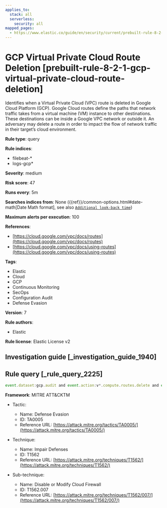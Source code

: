 ```yaml
---
applies_to:
  stack: all
  serverless:
    security: all
mapped_pages:
  - https://www.elastic.co/guide/en/security/current/prebuilt-rule-8-2-1-gcp-virtual-private-cloud-route-deletion.html
---
```


# GCP Virtual Private Cloud Route Deletion [prebuilt-rule-8-2-1-gcp-virtual-private-cloud-route-deletion]

Identifies when a Virtual Private Cloud (VPC) route is deleted in Google Cloud Platform (GCP). Google Cloud routes define the paths that network traffic takes from a virtual machine (VM) instance to other destinations. These destinations can be inside a Google VPC network or outside it. An adversary may delete a route in order to impact the flow of network traffic in their target’s cloud environment.

**Rule type**: query

**Rule indices**:

* filebeat-*
* logs-gcp*

**Severity**: medium

**Risk score**: 47

**Runs every**: 5m

**Searches indices from**: None ({{ref}}/common-options.html#date-math[Date Math format], see also [`Additional look-back time`](docs-content://solutions/security/detect-and-alert/create-detection-rule.md#rule-schedule))

**Maximum alerts per execution**: 100

**References**:

* [https://cloud.google.com/vpc/docs/routes](https://cloud.google.com/vpc/docs/routes)
* [https://cloud.google.com/vpc/docs/using-routes](https://cloud.google.com/vpc/docs/using-routes)

**Tags**:

* Elastic
* Cloud
* GCP
* Continuous Monitoring
* SecOps
* Configuration Audit
* Defense Evasion

**Version**: 7

**Rule authors**:

* Elastic

**Rule license**: Elastic License v2

## Investigation guide [_investigation_guide_1940]



## Rule query [_rule_query_2225]

```js
event.dataset:gcp.audit and event.action:v*.compute.routes.delete and event.outcome:success
```

**Framework**: MITRE ATT&CKTM

* Tactic:

    * Name: Defense Evasion
    * ID: TA0005
    * Reference URL: [https://attack.mitre.org/tactics/TA0005/](https://attack.mitre.org/tactics/TA0005/)

* Technique:

    * Name: Impair Defenses
    * ID: T1562
    * Reference URL: [https://attack.mitre.org/techniques/T1562/](https://attack.mitre.org/techniques/T1562/)

* Sub-technique:

    * Name: Disable or Modify Cloud Firewall
    * ID: T1562.007
    * Reference URL: [https://attack.mitre.org/techniques/T1562/007/](https://attack.mitre.org/techniques/T1562/007/)



